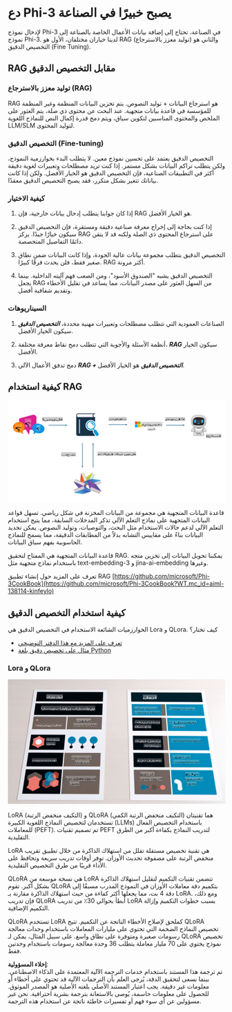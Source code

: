 # **دع Phi-3 يصبح خبيرًا في الصناعة**

لإدخال نموذج Phi-3 في الصناعة، تحتاج إلى إضافة بيانات الأعمال الخاصة بالصناعة إلى نموذج Phi-3. لدينا خياران مختلفان، الأول هو RAG (توليد معزز بالاسترجاع) والثاني هو التخصيص الدقيق (Fine Tuning).

## **RAG مقابل التخصيص الدقيق**

### **توليد معزز بالاسترجاع (RAG)**

RAG هو استرجاع البيانات + توليد النصوص. يتم تخزين البيانات المنظمة وغير المنظمة للمؤسسة في قاعدة بيانات متجهية. عند البحث عن محتوى ذي صلة، يتم العثور على الملخص والمحتوى المناسبين لتكوين سياق، ويتم دمج قدرة إكمال النص للنماذج اللغوية LLM/SLM لتوليد المحتوى.

### **التخصيص الدقيق (Fine-tuning)**

التخصيص الدقيق يعتمد على تحسين نموذج معين. لا يتطلب البدء بخوارزمية النموذج، ولكن يتطلب تراكم البيانات بشكل مستمر. إذا كنت تريد مصطلحات وتعبيرات لغوية دقيقة أكثر في التطبيقات الصناعية، فإن التخصيص الدقيق هو الخيار الأفضل. ولكن إذا كانت بياناتك تتغير بشكل متكرر، فقد يصبح التخصيص الدقيق معقدًا.

### **كيفية الاختيار**

1. إذا كان جوابنا يتطلب إدخال بيانات خارجية، فإن RAG هو الخيار الأفضل.

2. إذا كنت بحاجة إلى إخراج معرفة صناعية دقيقة ومستقرة، فإن التخصيص الدقيق سيكون خيارًا جيدًا. يركز RAG على استرجاع المحتوى ذي الصلة ولكنه قد لا يتقن دائمًا التفاصيل المتخصصة.

3. التخصيص الدقيق يتطلب مجموعة بيانات عالية الجودة، وإذا كانت البيانات ضمن نطاق صغير فقط، فلن يحدث فرقًا كبيرًا. RAG أكثر مرونة.

4. التخصيص الدقيق يشبه "الصندوق الأسود"، ومن الصعب فهم آليته الداخلية. بينما يجعل RAG من السهل العثور على مصدر البيانات، مما يساعد في تقليل الأخطاء وتقديم شفافية أفضل.

### **السيناريوهات**

1. الصناعات العمودية التي تتطلب مصطلحات وتعبيرات مهنية محددة، ***التخصيص الدقيق*** سيكون الخيار الأفضل.

2. أنظمة الأسئلة والأجوبة التي تتطلب دمج نقاط معرفة مختلفة، ***RAG*** سيكون الخيار الأفضل.

3. دمج تدفق الأعمال الآلي ***RAG + التخصيص الدقيق*** هو الخيار الأفضل.

## **كيفية استخدام RAG**

![rag](../../../../translated_images/rag.36e7cb856f120334d577fde60c6a5d7c5eecae255dac387669303d30b4b3efa4.ar.png)

قاعدة البيانات المتجهية هي مجموعة من البيانات المخزنة في شكل رياضي. تسهل قواعد البيانات المتجهية على نماذج التعلم الآلي تذكر المدخلات السابقة، مما يتيح استخدام التعلم الآلي لدعم حالات الاستخدام مثل البحث، والتوصيات، وتوليد النصوص. يمكن تحديد البيانات بناءً على مقاييس التشابه بدلاً من المطابقات الدقيقة، مما يسمح للنماذج الحاسوبية بفهم سياق البيانات.

قاعدة البيانات المتجهية هي المفتاح لتحقيق RAG. يمكننا تحويل البيانات إلى تخزين متجه باستخدام نماذج متجهية مثل text-embedding-3 و jina-ai-embedding وغيرها.

تعرف على المزيد حول إنشاء تطبيق RAG [https://github.com/microsoft/Phi-3CookBook](https://github.com/microsoft/Phi-3CookBook?WT.mc_id=aiml-138114-kinfeylo)

## **كيفية استخدام التخصيص الدقيق**

الخوارزميات الشائعة الاستخدام في التخصيص الدقيق هي Lora و QLora. كيف تختار؟
- [تعرف على المزيد مع هذا الدفتر التوضيحي](../../../../code/04.Finetuning/Phi_3_Inference_Finetuning.ipynb)
- [مثال على تخصيص دقيق بلغة Python](../../../../code/04.Finetuning/FineTrainingScript.py)

### **Lora و QLora**

![lora](../../../../translated_images/qlora.6aeba71122bc0c8d56ccf0bc36b861304939fee087f43c1fc6cc5c9cb8764725.ar.png)

LoRA (التكيف منخفض الرتبة) و QLoRA (التكيف منخفض الرتبة الكمي) هما تقنيتان تستخدمان لتخصيص النماذج اللغوية الكبيرة (LLMs) باستخدام التخصيص الفعال للمعاملات (PEFT). تم تصميم تقنيات PEFT لتدريب النماذج بكفاءة أكبر من الطرق التقليدية.

LoRA هي تقنية تخصيص مستقلة تقلل من استهلاك الذاكرة من خلال تطبيق تقريب منخفض الرتبة على مصفوفة تحديث الأوزان. توفر أوقات تدريب سريعة وتحافظ على الأداء قريبًا من طرق التخصيص التقليدية.

QLoRA هي نسخة موسعة من LoRA تتضمن تقنيات التكميم لتقليل استهلاك الذاكرة بشكل أكبر. تقوم QLoRA بتكميم دقة معاملات الأوزان في النموذج المدرب مسبقًا إلى دقة 4 بت، مما يجعلها أكثر كفاءة من حيث استهلاك الذاكرة مقارنة بـ LoRA. ومع ذلك، فإن تدريب QLoRA أبطأ بحوالي 30٪ من تدريب LoRA بسبب خطوات التكميم وإزالة التكميم الإضافية.

QLoRA تستخدم LoRA كملحق لإصلاح الأخطاء الناتجة عن التكميم. تتيح QLoRA تخصيص النماذج الضخمة التي تحتوي على مليارات المعاملات باستخدام وحدات معالجة رسومات صغيرة ومتوفرة على نطاق واسع. على سبيل المثال، يمكن لـ QLoRA تخصيص نموذج يحتوي على 70 مليار معاملة يتطلب 36 وحدة معالجة رسومات باستخدام وحدتين فقط.

**إخلاء المسؤولية**:  
تم ترجمة هذا المستند باستخدام خدمات الترجمة الآلية المعتمدة على الذكاء الاصطناعي. بينما نسعى لتحقيق الدقة، يُرجى العلم بأن الترجمات الآلية قد تحتوي على أخطاء أو معلومات غير دقيقة. يجب اعتبار المستند الأصلي بلغته الأصلية هو المصدر الموثوق. للحصول على معلومات حاسمة، يُوصى بالاستعانة بترجمة بشرية احترافية. نحن غير مسؤولين عن أي سوء فهم أو تفسيرات خاطئة ناتجة عن استخدام هذه الترجمة.